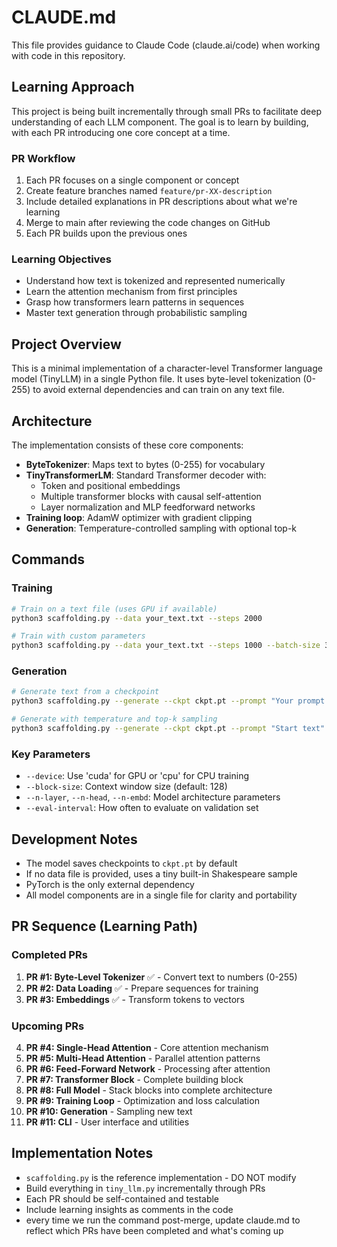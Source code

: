 # CLAUDE.md

This file provides guidance to Claude Code (claude.ai/code) when working with code in this repository.

## Learning Approach

This project is being built incrementally through small PRs to facilitate deep understanding of each LLM component. The goal is to learn by building, with each PR introducing one core concept at a time.

### PR Workflow
1. Each PR focuses on a single component or concept
2. Create feature branches named `feature/pr-XX-description` 
3. Include detailed explanations in PR descriptions about what we're learning
4. Merge to main after reviewing the code changes on GitHub
5. Each PR builds upon the previous ones

### Learning Objectives
- Understand how text is tokenized and represented numerically
- Learn the attention mechanism from first principles
- Grasp how transformers learn patterns in sequences
- Master text generation through probabilistic sampling

## Project Overview

This is a minimal implementation of a character-level Transformer language model (TinyLLM) in a single Python file. It uses byte-level tokenization (0-255) to avoid external dependencies and can train on any text file.

## Architecture

The implementation consists of these core components:
- **ByteTokenizer**: Maps text to bytes (0-255) for vocabulary
- **TinyTransformerLM**: Standard Transformer decoder with:
  - Token and positional embeddings
  - Multiple transformer blocks with causal self-attention
  - Layer normalization and MLP feedforward networks
- **Training loop**: AdamW optimizer with gradient clipping
- **Generation**: Temperature-controlled sampling with optional top-k

## Commands

### Training
```bash
# Train on a text file (uses GPU if available)
python3 scaffolding.py --data your_text.txt --steps 2000

# Train with custom parameters
python3 scaffolding.py --data your_text.txt --steps 1000 --batch-size 32 --n-layer 6 --n-head 8
```

### Generation
```bash
# Generate text from a checkpoint
python3 scaffolding.py --generate --ckpt ckpt.pt --prompt "Your prompt here" --max-new-tokens 300

# Generate with temperature and top-k sampling
python3 scaffolding.py --generate --ckpt ckpt.pt --prompt "Start text" --temperature 0.8 --top-k 40
```

### Key Parameters
- `--device`: Use 'cuda' for GPU or 'cpu' for CPU training
- `--block-size`: Context window size (default: 128)
- `--n-layer`, `--n-head`, `--n-embd`: Model architecture parameters
- `--eval-interval`: How often to evaluate on validation set

## Development Notes

- The model saves checkpoints to `ckpt.pt` by default
- If no data file is provided, uses a tiny built-in Shakespeare sample
- PyTorch is the only external dependency
- All model components are in a single file for clarity and portability

## PR Sequence (Learning Path)

### Completed PRs
1. **PR #1: Byte-Level Tokenizer** ✅ - Convert text to numbers (0-255)
2. **PR #2: Data Loading** ✅ - Prepare sequences for training
3. **PR #3: Embeddings** ✅ - Transform tokens to vectors

### Upcoming PRs
4. **PR #4: Single-Head Attention** - Core attention mechanism
5. **PR #5: Multi-Head Attention** - Parallel attention patterns
6. **PR #6: Feed-Forward Network** - Processing after attention
7. **PR #7: Transformer Block** - Complete building block
8. **PR #8: Full Model** - Stack blocks into complete architecture
9. **PR #9: Training Loop** - Optimization and loss calculation
10. **PR #10: Generation** - Sampling new text
11. **PR #11: CLI** - User interface and utilities

## Implementation Notes

- `scaffolding.py` is the reference implementation - DO NOT modify
- Build everything in `tiny_llm.py` incrementally through PRs
- Each PR should be self-contained and testable
- Include learning insights as comments in the code
- every time we run the command post-merge, update claude.md to reflect which PRs have been completed and what's coming up